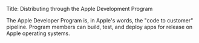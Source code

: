 Title: Distributing through the Apple Development Program

The Apple Developer Program is, in Apple's words, the "code to customer" pipeline. Program members can build, test, and deploy apps for release on Apple operating systems.


